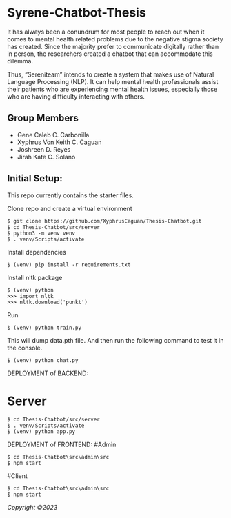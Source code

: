 # Syrene-Chatbot-Thesis
It has always been a conundrum for most people to reach out when it comes to mental health related problems due to the negative stigma society has created. Since the majority prefer to communicate digitally rather than in person, the researchers created a chatbot that can accommodate this dilemma. 

Thus, “Sereniteam” intends to create a system that makes use of Natural Language Processing (NLP). It can help mental health professionals assist their patients who are experiencing mental health issues, especially those who are having difficulty interacting with others. 

## Group Members

- Gene Caleb C. Carbonilla
- Xyphrus Von Keith C. Caguan
- Joshreen D. Reyes
- Jirah Kate C. Solano

## Initial Setup:
This repo currently contains the starter files.

Clone repo and create a virtual environment
```
$ git clone https://github.com/XyphrusCaguan/Thesis-Chatbot.git
$ cd Thesis-Chatbot/src/server
$ python3 -m venv venv
$ . venv/Scripts/activate
```
Install dependencies
```
$ (venv) pip install -r requirements.txt 
```
Install nltk package
```
$ (venv) python
>>> import nltk
>>> nltk.download('punkt')
```
Run
```
$ (venv) python train.py
```
This will dump data.pth file. And then run
the following command to test it in the console.
```
$ (venv) python chat.py
```
DEPLOYMENT of BACKEND:
# Server
```
$ cd Thesis-Chatbot/src/server
$ . venv/Scripts/activate
$ (venv) python app.py
```
DEPLOYMENT of FRONTEND:
#Admin
```
$ cd Thesis-Chatbot\src\admin\src
$ npm start
```
#Client
```
$ cd Thesis-Chatbot\src\admin\src
$ npm start
```


_Copyright ©2023_
